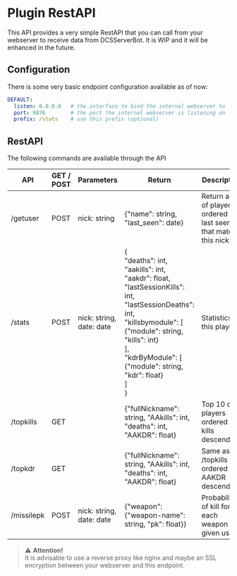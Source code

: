 # Plugin RestAPI
This API provides a very simple RestAPI that you can call from your webserver to receive data from DCSServerBot.
It is WIP and it will be enhanced in the future.

## Configuration
There is some very basic endpoint configuration available as of now:
```yaml
DEFAULT:
  listen: 0.0.0.0   # the interface to bind the internal webserver to
  port: 9876        # the port the internal webserver is listening on
  prefix: /stats    # use this prefix (optional)
```

## RestAPI
The following commands are available through the API

| API        | GET / POST | Parameters               | Return                                                                                                                                                                                                                                               | Description                                                         |
|------------|------------|--------------------------|------------------------------------------------------------------------------------------------------------------------------------------------------------------------------------------------------------------------------------------------------|---------------------------------------------------------------------|
| /getuser   | POST       | nick: string             | {"name": string, "last_seen": date}                                                                                                                                                                                                                  | Return a list of players ordered by last seen that match this nick. |
| /stats     | POST       | nick: string, date: date | {<br>"deaths": int,<br>"aakills": int,<br>"aakdr": float,<br>"lastSessionKills": int,<br>"lastSessionDeaths": int,<br>"killsbymodule": [<br>{"module": string, "kills": int}<br>],<br>"kdrByModule": [<br>{"module": string, "kdr": float}<br>]<br>} | Statistics of this player                                           |
| /topkills  | GET        |                          | {"fullNickname": string, "AAkills": int, "deaths": int, "AAKDR": float}                                                                                                                                                                              | Top 10 of players ordered by kills descending.                      |
| /topkdr    | GET        |                          | {"fullNickname": string, "AAkills": int, "deaths": int, "AAKDR": float}                                                                                                                                                                              | Same as /topkills but ordered by AAKDR descending.                  |
| /missilepk | POST       | nick: string, date: date | {"weapon": {"weapon-name": string, "pk": float}}                                                                                                                                                                                                     | Probability of kill for each weapon per given user.                 |

> ⚠️ **Attention!**<br>
> It is advisable to use a reverse proxy like nginx and maybe an SSL encryption between your webserver and this endpoint. 
